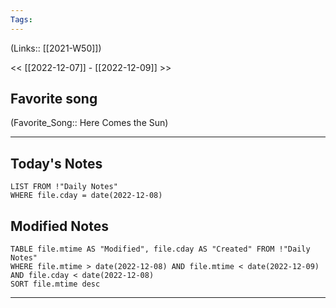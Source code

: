 ```yaml
---
Tags:
---
```

(Links:: [[2021-W50]])

<< [[2022-12-07]] - [[2022-12-09]] >>
## Favorite song
(Favorite_Song:: Here Comes the Sun)
___
## Today's Notes
```dataview
LIST FROM !"Daily Notes"
WHERE file.cday = date(2022-12-08)
```
## Modified Notes
```dataview
TABLE file.mtime AS "Modified", file.cday AS "Created" FROM !"Daily Notes" 
WHERE file.mtime > date(2022-12-08) AND file.mtime < date(2022-12-09) AND file.cday < date(2022-12-08)
SORT file.mtime desc
```
___
